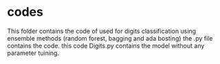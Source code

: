 # codes
This folder contains the code of used for digits classification using ensemble methods (random forest, bagging and ada bosting)
the .py file contains the code.
this code Digits.py contains the model without any parameter tuining. 
